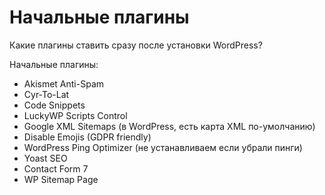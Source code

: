 # Начальные плагины
Какие плагины ставить сразу после установки WordPress?

Начальные плагины:
* Akismet Anti-Spam
* Cyr-To-Lat
* Code Snippets
* LuckyWP Scripts Control
* Google XML Sitemaps (в WordPress, есть карта XML по-умолчанию)
* Disable Emojis (GDPR friendly)
* WordPress Ping Optimizer (не устанавливаем если убрали пинги)
* Yoast SEO
* Contact Form 7
* WP Sitemap Page
